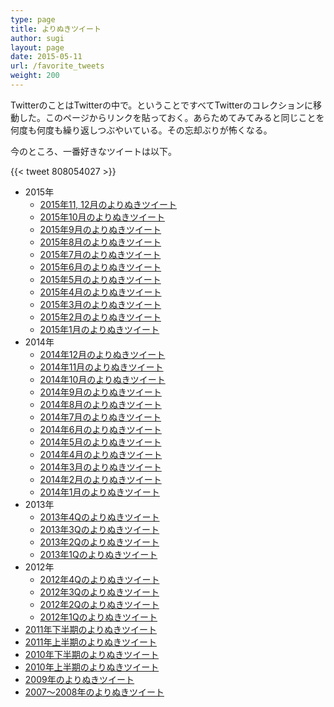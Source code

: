 ```yaml
---
type: page
title: よりぬきツイート
author: sugi
layout: page
date: 2015-05-11
url: /favorite_tweets
weight: 200
---
```

TwitterのことはTwitterの中で。ということですべてTwitterのコレクションに移動した。このページからリンクを貼っておく。あらためてみてみると同じことを何度も何度も繰り返しつぶやいている。その忘却ぶりが怖くなる。

今のところ、一番好きなツイートは以下。

{{< tweet 808054027 >}}

* 2015年
  * [2015年11, 12月のよりぬきツイート](https://twitter.com/chez_sugi/timelines/683286768922132482)
  * [2015年10月のよりぬきツイート](https://twitter.com/chez_sugi/timelines/662312986908884992)
  * [2015年9月のよりぬきツイート](https://twitter.com/chez_sugi/timelines/652183258013241344)
  * [2015年8月のよりぬきツイート](https://twitter.com/chez_sugi/timelines/638379128413143040)
  * [2015年7月のよりぬきツイート](https://twitter.com/chez_sugi/timelines/627133726779174912)
  * [2015年6月のよりぬきツイート](https://twitter.com/chez_sugi/timelines/616290655963348993)
  * [2015年5月のよりぬきツイート](https://twitter.com/chez_sugi/timelines/605085066486771712)
  * [2015年4月のよりぬきツイート](https://twitter.com/chez_sugi/timelines/594842248652533760)
  * [2015年3月のよりぬきツイート](https://twitter.com/chez_sugi/timelines/584332155951554560)
  * [2015年2月のよりぬきツイート](https://twitter.com/chez_sugi/timelines/572293669027516417)
  * [2015年1月のよりぬきツイート](https://twitter.com/chez_sugi/timelines/561927452906119168)
* 2014年
  * [2014年12月のよりぬきツイート](https://twitter.com/chez_sugi/timelines/550344247358918657)
  * [2014年11月のよりぬきツイート](https://twitter.com/chez_sugi/timelines/539104246751166464)
  * [2014年10月のよりぬきツイート](https://twitter.com/chez_sugi/timelines/528211306784911360)
  * [2014年9月のよりぬきツイート](https://twitter.com/chez_sugi/timelines/516834484033839106)
  * [2014年8月のよりぬきツイート](https://twitter.com/chez_sugi/timelines/506497998633717760)
  * [2014年7月のよりぬきツイート](https://twitter.com/chez_sugi/timelines/495018231363428354)
  * [2014年6月のよりぬきツイート](https://twitter.com/chez_sugi/timelines/485098633591676928)
  * [2014年5月のよりぬきツイート](https://twitter.com/chez_sugi/timelines/672475771110187008)
  * [2014年4月のよりぬきツイート](https://twitter.com/chez_sugi/timelines/672480864362631168)
  * [2014年3月のよりぬきツイート](https://twitter.com/chez_sugi/timelines/672856162186887169) 
  * [2014年2月のよりぬきツイート](https://twitter.com/chez_sugi/timelines/672854157259177984)
  * [2014年1月のよりぬきツイート](https://twitter.com/chez_sugi/timelines/672851804376330240)
* 2013年
  * [2013年4Qのよりぬきツイート](https://twitter.com/chez_sugi/timelines/672847107401768960) 
  * [2013年3Qのよりぬきツイート](https://twitter.com/chez_sugi/timelines/672837891014262784)
  * [2013年2Qのよりぬきツイート](https://twitter.com/chez_sugi/timelines/672830081656422400)
  * [2013年1Qのよりぬきツイート](https://twitter.com/chez_sugi/timelines/672827183837016064)
* 2012年
  * [2012年4Qのよりぬきツイート](https://twitter.com/chez_sugi/timelines/672823455113338881)
  * [2012年3Qのよりぬきツイート](https://twitter.com/chez_sugi/timelines/672819238776602624)
  * [2012年2Qのよりぬきツイート](https://twitter.com/chez_sugi/timelines/672810235745075200)
  * [2012年1Qのよりぬきツイート](https://twitter.com/chez_sugi/timelines/672786241750831104)
* [2011年下半期のよりぬきツイート](https://twitter.com/chez_sugi/timelines/672782709589020673)
* [2011年上半期のよりぬきツイート](https://twitter.com/chez_sugi/timelines/672777197522817024)
* [2010年下半期のよりぬきツイート](https://twitter.com/chez_sugi/timelines/672772036721184768)
* [2010年上半期のよりぬきツイート](https://twitter.com/chez_sugi/timelines/672765082342809600)
* [2009年のよりぬきツイート](https://twitter.com/chez_sugi/timelines/672761312435277825)
* [2007〜2008年のよりぬきツイート](https://twitter.com/chez_sugi/timelines/672483629591736320)
